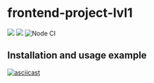 # frontend-project-lvl1

<a href="https://codeclimate.com/github/codeclimate/codeclimate/maintainability"><img src="https://api.codeclimate.com/v1/badges/a99a88d28ad37a79dbf6/maintainability" /></a>
<a href="https://codeclimate.com/github/codeclimate/codeclimate/test_coverage"><img src="https://api.codeclimate.com/v1/badges/a99a88d28ad37a79dbf6/test_coverage" /></a>
![Node CI](https://github.com/mclyalin/frontend-project-lvl1/workflows/Node%20CI/badge.svg)

## Installation and usage example

[![asciicast](https://asciinema.org/a/CoyXO268H6LtGCXaNz9GI7utb.svg)](https://asciinema.org/a/CoyXO268H6LtGCXaNz9GI7utb)
